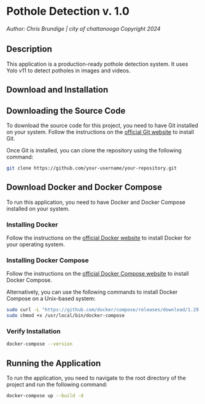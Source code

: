 # Pothole Detection v. 1.0
###### Author: Chris Brundige | city of chattanooga Copyright 2024


## Description

This application is a production-ready pothole detection system. It uses Yolo v11 to detect potholes in images and
videos.

## Download and Installation

## Downloading the Source Code

To download the source code for this project, you need to have Git installed on your system. Follow the instructions on the [official Git website](https://git-scm.com/book/en/v2/Getting-Started-Installing-Git) to install Git.

Once Git is installed, you can clone the repository using the following command:

```bash
git clone https://github.com/your-username/your-repository.git
 ``` 




## Download Docker and Docker Compose

To run this application, you need to have Docker and Docker Compose installed on your system.

### Installing Docker

Follow the instructions on the [official Docker website](https://docs.docker.com/get-docker/) to install Docker for your
operating system.

### Installing Docker Compose

Follow the instructions on the [official Docker Compose website](https://docs.docker.com/compose/install/) to install
Docker Compose.

Alternatively, you can use the following commands to install Docker Compose on a Unix-based system:

```bash
sudo curl -L "https://github.com/docker/compose/releases/download/1.29.2/docker-compose-$(uname -s)-$(uname -m)" -o /usr/local/bin/docker-compose
sudo chmod +x /usr/local/bin/docker-compose
```

### Verify Installation

```bash
docker-compose --version
```

## Running the Application

To run the application, you need to navigate to the root directory of the project and run the following command:

```bash
docker-compose up --build -d 
```
